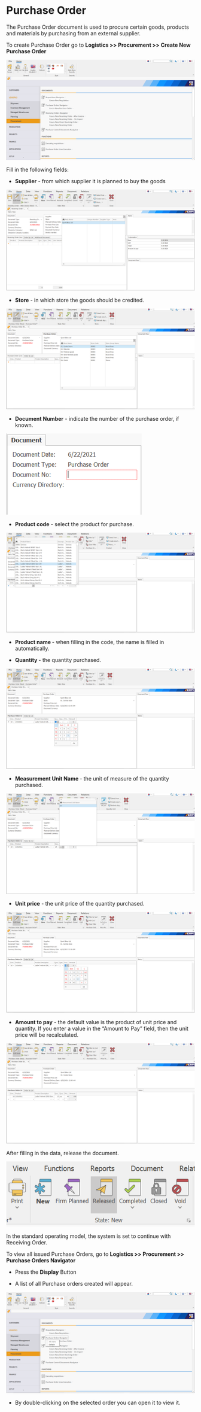 # Purchase Order

The Purchase Order document is used to procure certain goods, products and materials by purchasing from an external supplier.

To create Purchase Order go to <b> Logistics >> Procurement >> Create New Purchase Order </b>

 
![Purchase Order](pictures/Createnewpurchaseorder.png)

Fill in the following fields:

-	<b>Supplier</b> - from which supplier it is planned to buy the goods
 
![Purchase Order](pictures/Supplier.png)

-	<b>Store</b> - in which store the goods should be credited.
 
![Purchase Order](pictures/Store.png)

-	<b>Document Number</b> - indicate the number of the purchase order, if known.
 
![Purchase Order](pictures/Documentnumber.png)

-	<b>Product code</b> - select the product for purchase.
 
![Purchase Order](pictures/Productcodeandproductname.png)

-	<b>Product name </b>- when filling in the code, the name is filled in automatically.

-	<b>Quantity </b>- the quantity purchased.
 
![Purchase Order](pictures/Quantity.png)

-	<b> Measurement Unit Name </b> - the unit of measure of the quantity purchased.
 
![Purchase Order](pictures/Measurementunitname.png)

-	<b>Unit price</b> - the unit price of the quantity purchased. 
 
![Purchase Order](pictures/Unitprice.png)

-	<b>Amount to pay</b> - the default value is the product of unit price and quantity. If you enter a value in the “Amount to Pay” field, then the unit price will be recalculated.
 
![Purchase Order](pictures/Amounttopay.png)

After filling in the data, release the document.
 
![Purchase Order](pictures/Releasethedocument.png)

In the standard operating model, the system is set to continue with Receiving Order.

To view all issued Purchase Orders, go to <b>Logistics >> Procurement >> Purchase Orders Navigator </b>

-	Press the **Display** Button

-	A list of all Purchase orders created will appear.
 
![Purchase Order](pictures/Purchaseordernavigator.png)

-	By double-clicking on the selected order you can open it to view it.



